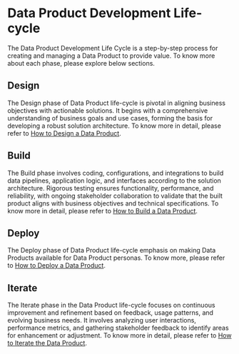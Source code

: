 # Data Product Development Life-cycle

The Data Product Development Life Cycle is a step-by-step process for creating and managing a Data Product to provide value. 
To know more about each phase, please explore below sections.

## Design

The Design phase of Data Product life-cycle is pivotal in aligning business objectives with actionable solutions. It begins with a comprehensive understanding of business goals and use cases, forming the basis for developing a robust solution architecture. To know more in detail, please refer to [How to Design a Data Product](/products/data_product/how_to_guides/design/).

## Build

The Build phase involves coding, configurations, and integrations to build data pipelines, application logic, and interfaces according to the solution architecture. Rigorous testing ensures functionality, performance, and reliability, with ongoing stakeholder collaboration to validate that the built product aligns with business objectives and technical specifications. To know more in detail, please refer to [How to Build a Data Product](/products/data_product/how_to_guides/build/).

## Deploy
The Deploy phase of Data Product life-cycle emphasis on making Data Products available for Data Product personas. To know more, please refer to [How to Deploy a Data Product](/products/data_product/how_to_guides/deploy/).

## Iterate
The Iterate phase in the Data Product life-cycle focuses on continuous improvement and refinement based on feedback, usage patterns, and evolving business needs. It involves analyzing user interactions, performance metrics, and gathering stakeholder feedback to identify areas for enhancement or adjustment. To know more in detail, please refer to [How to Iterate the Data Product](/products/data_product/how_to_guides/iterate/).